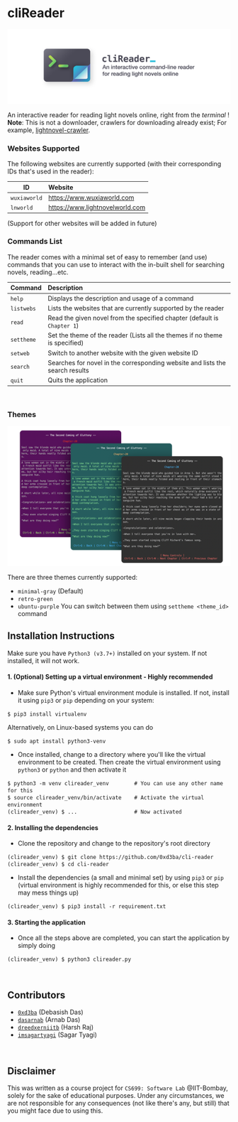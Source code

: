 # cliReader

![banner_clireader.png](https://github.com/0xd3ba/cli-reader/blob/main/img/banner.png?raw=true)

An interactive reader for reading light novels online, right from the *terminal* !<br/>
**Note**: This is not a downloader, crawlers for downloading already exist; 
For example, [lightnovel-crawler](https://github.com/dipu-bd/lightnovel-crawler).


### Websites Supported
The following websites are currently supported (with their corresponding IDs that's used in the reader):

| ID   |      Website      |
|----------|:-------------|
| `wuxiaworld` |  https://www.wuxiaworld.com |
| `lnworld` |    https://www.lightnovelworld.com  |

(Support for other websites will be added in future)

### Commands List
The reader comes with a minimal set of easy to remember (and use) commands that you
can use to interact with the in-built shell for searching novels, reading...etc.

| Command   |      Description      |
|----------|:-------------|
| `help` |  Displays the description and usage of a command |
| `listwebs` |    Lists the websites that are currently supported by the reader |
| `read` |   Read the given novel from the specified chapter (default is `Chapter 1`)  |
| `settheme` | Set the theme of the reader (Lists all the themes if no theme is specified)     |
| `setweb` | Switch to another website with the given website ID  |
| `search` | Searches for novel in the corresponding website and lists the search results    |
| `quit` | Quits the application    |
<br/>

### Themes
![banner_clireader.png](https://github.com/0xd3ba/cli-reader/blob/main/img/themes.png?raw=true)

There are three themes currently supported:
- `minimal-gray` (Default)
- `retro-green`
- `ubuntu-purple`
You can switch between them using `settheme <theme_id>` command

## Installation Instructions

Make sure you have `Python3 (v3.7+)` installed on your system. If not installed, it will
not work.

#### 1. (Optional) Setting up a virtual environment - Highly recommended
- Make sure Python's virtual environment module is installed. If not, install it using `pip3` or `pip`
depending on your system:
```
$ pip3 install virtualenv
```
Alternatively, on Linux-based systems you can do
```
$ sudo apt install python3-venv
```
- Once installed, change to a directory where you'll like the virtual environment to be created.
Then create the virtual environment using `python3` or `python` and then activate it
```
$ python3 -m venv clireader_venv        # You can use any other name for this
$ source clireader_venv/bin/activate    # Activate the virtual environment
(clireader_venv) $ ...                  # Now activated
```

#### 2. Installing the dependencies
- Clone the repository and change to the repository's root directory
```
(clireader_venv) $ git clone https://github.com/0xd3ba/cli-reader
(clireader_venv) $ cd cli-reader
```

- Install the dependencies (a small and minimal set) by using `pip3` or `pip` (virtual environment is highly
recommended for this, or else this step may mess things up)
```
(clireader_venv) $ pip3 install -r requirement.txt
```

#### 3. Starting the application
- Once all the steps above are completed, you can start the application by simply doing
```
(clireader_venv) $ python3 clireader.py
```
<br/>

## Contributors
- [`0xd3ba`](https://github.com/0xd3ba) (Debasish Das)
- [`dasarnab`](https://github.com/dasarnab) (Arnab Das)
- [`dreedxerniitb`](https://github.com/dreedxerniitb) (Harsh Raj)
- [`imsagartyagi`](https://github.com/imsagartyagi) (Sagar Tyagi)

<br/>

## Disclaimer
This was written as a course project for `CS699: Software Lab` @IIT-Bombay, solely for the sake of educational purposes. 
Under any circumstances, we are not responsible for any consequences
(not like there's any, but still) that you might face due to using this.
